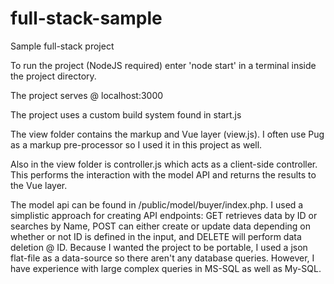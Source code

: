 # full-stack-sample
 Sample full-stack project

To run the project (NodeJS required) enter 'node start' in a terminal inside the project directory.

The project serves @ localhost:3000

The project uses a custom build system found in start.js

The view folder contains the markup and Vue layer (view.js). I often use Pug as a markup pre-processor so I used it in this project as well.

Also in the view folder is controller.js which acts as a client-side controller. This performs the interaction with the model API and returns the results to the Vue layer.

The model api can be found in /public/model/buyer/index.php. I used a simplistic approach for creating API endpoints: GET retrieves data by ID or searches by Name, POST can either create or update data depending on whether or not ID is defined in the input, and DELETE will perform data deletion @ ID. Because I wanted the project to be portable, I used a json flat-file as a data-source so there aren't any database queries. However, I have experience with large complex queries in MS-SQL as well as My-SQL.
